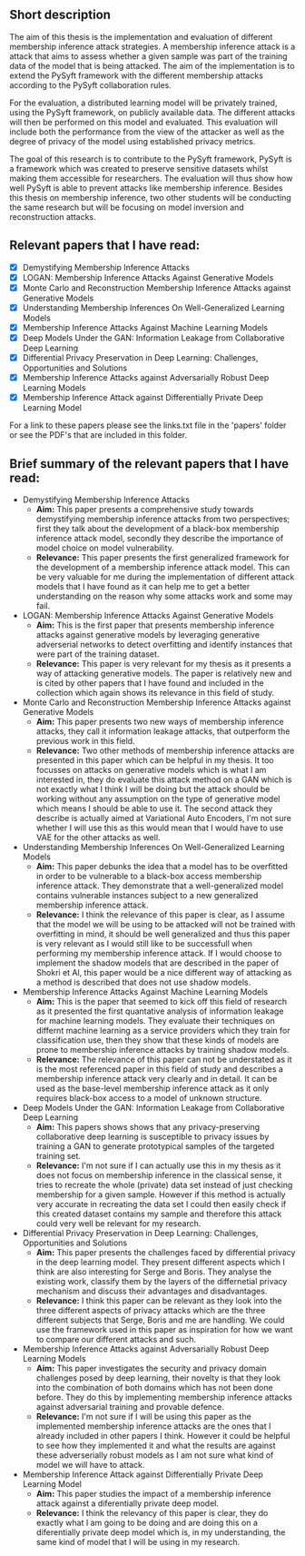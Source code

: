 ## Short description
The aim of this thesis is the implementation and evaluation of different membership inference attack strategies. A membership inference attack is a attack that aims to assess whether a given sample was part of the training data of the model that is being attacked. The aim of the implementation is to extend the PySyft framework with the different membership attacks according to the PySyft collaboration rules.

For the evaluation, a distributed learning model will be privately trained, using the PySyft framework, on publicly available data. The different attacks will then be performed on this model and evaluated. This evaluation will include both the performance from the view of the attacker as well as the degree of privacy of the model using established privacy metrics.

The goal of this research is to contribute to the PySyft framework, PySyft is a framework which was created to preserve sensitive datasets whilst making them accessible for researchers. The evaluation will thus show how well PySyft is able to prevent attacks like membership inference. Besides this thesis on membership inference, two other students will be conducting the same research but will be focusing on model inversion and reconstruction attacks. 

## Relevant papers that I have read:
- [x] Demystifying Membership Inference Attacks
- [x] LOGAN: Membership Inference Attacks Against Generative Models
- [x] Monte Carlo and Reconstruction Membership Inference Attacks against Generative Models
- [x] Understanding Membership Inferences On Well-Generalized Learning Models
- [x] Membership Inference Attacks Against Machine Learning Models
- [x] Deep Models Under the GAN: Information Leakage from Collaborative Deep Learning
- [x] Differential Privacy Preservation in Deep Learning: Challenges, Opportunities and Solutions
- [x] Membership Inference Attacks against Adversarially Robust Deep Learning Models
- [x] Membership Inference Attack against Differentially Private Deep Learning Model

For a link to these papers please see the links.txt file in the 'papers' folder or see the PDF's that are included in this folder.
## Brief summary of the relevant papers that I have read:
* Demystifying Membership Inference Attacks
  * **Aim:** This paper presents a comprehensive study towards demystifying membership inference attacks from two perspectives; first they talk about the development of a black-box membership inference attack model, secondly they describe the importance of model choice on model vulnerability.
  * **Relevance:**
  This paper presents the first generalized framework for the development of a membership inference attack model. This can be very valuable for me during the implementation of different attack models that I have found as it can help me to get a better understanding on the reason why some attacks work and some may fail.
* LOGAN: Membership Inference Attacks Against Generative Models
  * **Aim:** This is the first paper that presents membership inference attacks against generative models by leveraging generative adverserial networks to detect
  overfitting and identify instances that were part of the training dataset.
  * **Relevance:**
  This paper is very relevant for my thesis as it presents a way of attacking generative models. The paper is relatively new and is cited by other papers that I have found and included in the collection which again shows its relevance in this field of study.
* Monte Carlo and Reconstruction Membership Inference Attacks against Generative Models
  * **Aim:** This paper presents two new ways of membership inference attacks, they call it information leakage attacks, that outperform the previous work in this field.
  * **Relevance:**
  Two other methods of membership inference attacks are presented in this paper which can be helpful in my thesis. It too focusses on attacks on generative models which is what I am interested in, they do evaluate this attack method on a GAN which is not exactly what I think I will be doing but the attack should be working without any assumption on the type of generative model which means I should be able to use it. The second attack they describe is actually aimed at Variational Auto Encoders, I'm not sure whether I will use this as this would mean that I would have to use VAE for the other attacks as well.
* Understanding Membership Inferences On Well-Generalized Learning Models
  * **Aim:** This paper debunks the idea that a model has to be overfitted in order to be vulnerable to a black-box access membership inference attack. They demonstrate that a well-generalized model contains vulnerable instances subject to a new generalized membership inference attack.
  * **Relevance:**
  I think the relevance of this paper is clear, as I assume that the model we will be using to be attacked will not be trained with overfitting in mind, it should
  be well generalized and thus this paper is very relevant as I would still like to be successfull when performing my membership inference attack. If I would choose to implement the shadow models that are described in the paper of Shokri et Al, this paper would be a nice different way of attacking as a method is described that does not use shadow models.
* Membership Inference Attacks Against Machine Learning Models
  * **Aim:** This is the paper that seemed to kick off this field of research as it presented the first quantative analysis of information leakage for machine learning models. They evaluate their techniques on differnt machine learning as a service providers which they train for classification use, then they show that these kinds of models are prone to membership inference attacks by training shadow models.
  * **Relevance:**
  The relevance of this paper can not be understated as it is the most referenced paper in this field of study and describes a membership inference attack very clearly and in detail. It can be used as the base-level membership inference attack as it only requires black-box access to a model of unknown structure.
* Deep Models Under the GAN: Information Leakage from Collaborative Deep Learning
  * **Aim:** This papers shows shows that any privacy-preserving collaborative deep learning is susceptible to privacy issues by training a GAN to generate prototypical samples of the targeted training set.
  * **Relevance:**
  I'm not sure if I can actually use this in my thesis as it does not focus on membership inference in the classical sense, it tries to recreate the whole (private) data set instead of just checking membership for a given sample. However if this method is actually very accurate in recreating the data set I could then easily check if this created dataset contains my sample and therefore this attack could very well be relevant for my research.
* Differential Privacy Preservation in Deep Learning: Challenges, Opportunities and Solutions
  * **Aim:** This paper presents the challenges faced by differential privacy in the deep learning model. They present different aspects which I think are also interesting for Serge and Boris. They analyse the existing work, classify them by the layers of the differnetial privacy mechanism and discuss their advantages and disadvantages.
  * **Relevance:**
  I think this paper can be relevant as they look into the three different aspects of privacy attacks which are the three different subjects that Serge, Boris and me are handling. We could use the framework used in this paper as inspiration for how we want to compare our different attacks and such.
* Membership Inference Attacks against Adversarially Robust Deep Learning Models
  * **Aim:** This paper investigates the security and privacy domain challenges posed by deep learning, their novelty is that they look into the combination of both domains which has not been done before. They do this by implementing membership inference attacks against adversarial training and provable defence.
  * **Relevance:**
  I'm not sure if I will be using this paper as the implemented membership inference attacks are the ones that I already included in other papers I think. However it could be helpful to see how they implemented it and what the results are against these adverserially robust models as I am not sure what kind of model we will have to attack.
* Membership Inference Attack against Differentially Private Deep Learning Model
  * **Aim:** This paper studies the impact of a membership inference attack against a diferentially private deep model.
  * **Relevance:**
  I think the relevancy of this paper is clear, they do exactly what I am going to be doing and are doing this on a diferentially private deep model which is, in my understanding, the same kind of model that I will be using in my research.
